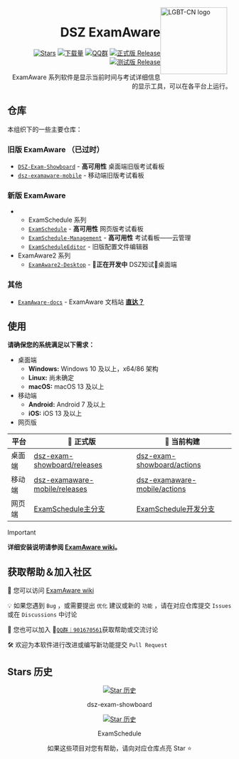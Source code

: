 <img width="150" height="150" align="right" style="float: right; margin: 0 10px 0 0;" alt="LGBT-CN logo" src="https://avatars.githubusercontent.com/u/195304368?s=200&v=4">

<div align="right">

# DSZ ExamAware

[![Stars](https://img.shields.io/github/stars/ExamAware/dsz-exam-showboard?label=Stars)](https://github.com/ExamAware/dsz-exam-showboard)
[![下载量](https://img.shields.io/github/downloads/ExamAware/dsz-exam-showboard/total?style=social&label=下载量&logo=github)](https://github.com/ExamAware/dsz-exam-showboard/releases/latest)
[![QQ群](https://img.shields.io/badge/-QQ%E7%BE%A4%EF%BD%9C901670561-blue?style=flat&logo=QQ)](https://qm.qq.com/q/zDiEipHsaI)
[![正式版 Release](https://img.shields.io/github/v/release/ExamAware/dsz-exam-showboard?style=flat&color=%233fb950&label=正式版)](https://github.com/ExamAware/dsz-exam-showboard/releases/latest)
[![测试版 Release](https://img.shields.io/github/v/release/ExamAware/dsz-exam-showboard?include_prereleases&style=flat&label=测试版)](https://github.com/ExamAware/dsz-exam-showboard/releases/)

ExamAware 系列软件是显示当前时间与考试详细信息的显示工具，可以在各平台上运行。

</div>

## 仓库

本组织下的一些主要仓库：

### 旧版 ExamAware （已过时）

- [`DSZ-Exam-Showboard`](https://github.com/ExamAware/dsz-exam-showboard) - **高可用性** 桌面端旧版考试看板
- [`dsz-examaware-mobile`](https://github.com/ExamAware/dsz-examaware-mobile) - 移动端旧版考试看板

### 新版 ExamAware

- - ExamSchedule 系列
  - [`ExamSchedule`](https://github.com/ExamAware/ExamSchedule) - **高可用性** 网页版考试看板
  - [`ExamSchedule-Management`](https://github.com/ExamAware/ExamSchedule-Management) - **高可用性** 考试看板——云管理
  - [`ExamScheduleEditor`](https://github.com/ExamAware/ExamScheduleEditor) - 旧版配置文件编辑器
- ExamAware2 系列
  - [`ExamAware2-Desktop`](https://github.com/ExamAware/ExamAware2-Desktop) - **🚧正在开发中** DSZ知试🧀桌面端

### 其他

- [`ExamAware-docs`](https://github.com/ExamAware/ExamAware-docs) - ExamAware 文档站 **[直达？](https://docs.examaware.tech/)**

## 使用

**请确保您的系统满足以下需求：**

- 桌面端
  - **Windows:** Windows 10 及以上，x64/86 架构   
  - **Linux:** 尚未确定
  - **macOS:** macOS 13 及以上
- 移动端
  - **Android:** Android 7 及以上
  - **iOS:** iOS 13 及以上
- 网页版

| 平台 | **🚀 正式版** | 🚧 当前构建 |
| - | - | - |
| 桌面端 | [dsz-exam-showboard/releases](https://github.com/ExamAware/dsz-exam-showboard/releases) | [dsz-exam-showboard/actions](https://github.com/ExamAware/dsz-exam-showboard/actions) |
| 移动端 | [dsz-examaware-mobile/releases](https://github.com/ExamAware/dsz-examaware-mobile/releases) | [dsz-examaware-mobile/actions](https://github.com/ExamAware/dsz-examaware-mobile/actions) |
| 网页端 | [ExamSchedule主分支](https://github.com/ExamAware/ExamSchedule) | [ExamSchedule开发分支](https://github.com/ExamAware/ExamSchedule/tree/dev) |

> [!important]
> **详细安装说明请参阅 [ExamAware wiki](https://docs.examaware.tech/app/setup.html)。**

## 获取帮助＆加入社区

📄 您可以访问 [ExamAware wiki](https://docs.examaware.tech/)

💡 如果您遇到 `Bug` ，或需要提出 `优化` 建议或新的 `功能` ，请在对应仓库提交 `Issues`或在 `Discussions` 中讨论

👥 您也可以加入 💬[`QQ群｜901670561`](https://qm.qq.com/q/zDiEipHsaI)获取帮助或交流讨论

🛠️ 欢迎为本软件进行改进或编写新功能提交 `Pull Request`

## Stars 历史   

<div align="center">

[![Star 历史](https://starchart.cc/ExamAware/dsz-exam-showboard.svg?variant=adaptive)](https://starchart.cc/ExamAware/dsz-exam-showboard)

dsz-exam-showboard

[![Star 历史](https://starchart.cc/ExamAware/ExamSchedule.svg?variant=adaptive)](https://github.com/ExamAware/ExamSchedule)

ExamSchedule

如果这些项目对您有帮助，请向对应仓库点亮 Star ⭐

</div>
